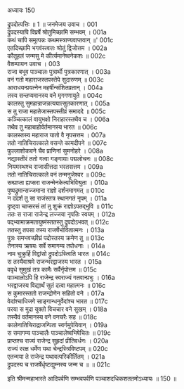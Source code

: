 अध्यायः 150

द्रुपदोत्पत्तिः ॥ 1 ॥
जनमेजय उवाच ।	001  
द्रुपदस्यापि विप्रर्षे श्रोतुमिच्छामि सम्भवम् ।	001a  
कथं चापि समुत्पन्नः कथमस्त्राण्यवाप्तवान् ॥'	001c  
एतदिच्छामि भगवंस्त्वत्तः श्रोतुं द्विजोत्तम ।	002a  
कौतूहलं जन्मसु मे कीर्त्यमानेष्वनेकशः ॥	002c  
वैशम्पायन उवाच ।	003  
राजा बभूव पाञ्चालः पुत्रार्थी पुत्रकारणात् ।	003a  
वनं गतो महाराजस्तपस्तेपे सुदारुणम् ॥	003c  
आराधयन्प्रयत्नेन महर्षीन्संशितव्रतान् ।	004a  
तस्य सन्तप्यमानस्य वने मृगगणायुते ॥	004c  
कालस्तु सुमहान्राजन्नत्ययात्सुतकारणात् ।	005a  
स तु राजा महातेजास्तपस्तीव्रं समाददे ॥	005c  
कञ्चित्कालं वायुभक्षो निराहारस्तथैव च ।	006a  
तथैव तु महाबाहोर्वर्तमानस्य भारत ॥	006c  
कालस्तस्य महाराज यातो वै नृपसत्तम ।	007a  
ततो नातिचिरात्काले वसन्ते कामदीपने ॥	007c  
फुल्लाशोकवने चैव प्राणिनां सुमनोहरे ।	008a  
नद्यास्तीरं ततो गत्वा गङ्गायाः पद्मलोचनः ॥	008c  
नियमस्थश्च राजासीत्तदा भरतसत्तम ।	009a  
ततो नातिचिरात्काले वनं तन्मनुजेश्वर ॥	009c  
सम्प्राप्ता ह्यप्सरा राजन्मेनकेत्यभिविश्रुता ।	010a  
पुष्पद्रुमान्सज्जमाना राज्ञो दर्शनमागमत् ॥	010c  
न ददर्श तु सा राजंस्तत्र स्थानगतं नृपम् ।	011a  
दृष्ट्वा चाप्सरसं तां तु शुक्रं राज्ञोऽपतद्भुवि ॥	011c  
ततः स राजा राजेन्द्र लज्जया नृपतिः स्वयम् ।	012a  
पद्भ्यामाक्रमतायुष्मंस्ततस्तु द्रुपदोऽभवत् ॥	012c  
ततस्तु तपसा तस्य राजर्षेर्भावितात्मनः ।	013a  
पुत्रः समभवच्छीघ्रं पदोस्तस्य क्रमेण तु ॥	013c  
तेनास्य ऋषयः सर्वे समागम्य तपोधनाः ।	014a  
नाम चुक्रुर्हि विद्वांसो द्रुपदोऽस्त्विति भारत ॥	014c  
स तस्यैवाश्रमे राजन्भरद्वाजस्य भारत ।	015a  
ववृधे सुमुखं तत्र कामैः सर्वैर्नृपोत्तम ॥	015c  
पाञ्चालोऽपि हि राजेन्द्र स्वराज्यं गतवान्प्रभुः ।	016a  
भरद्वाजस्य विद्यार्थं सुतं दत्वा महात्मनः ॥	016c  
स कुमारस्ततो राजन्द्रोणेन सहितो वने ।	017a  
वेदांश्चाधिजगे साङ्गान्धनुर्वेदांश्च भारत ॥	017c  
परया स मुदा युक्तो विचचार वने सुखम् ।	018a  
तस्यैवं वर्तमानस्य वने वनचरैः सह ॥	018c  
कालेनातिचिराद्राजन्पिता स्वर्गमुपेयिवान् ।	019a  
स समागम्य पाञ्चालैः पाञ्चालेष्वभिषेचितः ॥	019c  
प्राप्तश्च राज्यं राजेन्द्र सुहृदां प्रीतिवर्धनः ।	020a  
राज्यं ररक्ष धर्मेण यथा चेन्द्रस्त्रिविष्टपम् ॥	020c  
एतन्मया ते राजेन्द्र यथावत्परिकीर्तितम् ।	021a  
द्रुपदस्य च राजर्षेर्धृष्टद्युम्नस्य जन्म च ॥ ॥	021c  

इति श्रीमन्महाभारते आदिपर्वणि सम्भवपर्वणि पञ्चाशदधिकशततमोऽध्यायः ॥ 150 ॥
